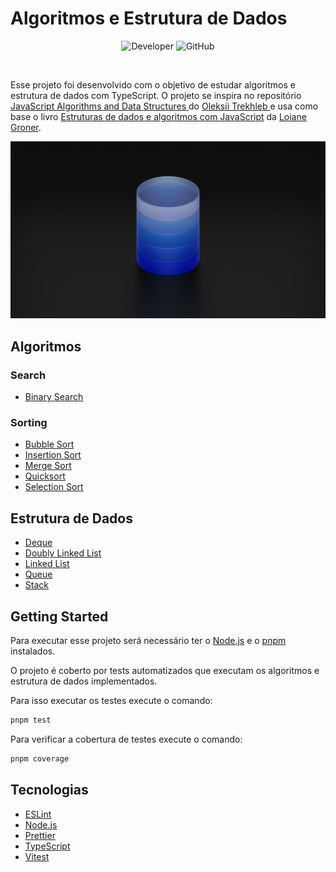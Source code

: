 # Algoritmos e Estrutura de Dados

<p align="center">
  <img alt="Developer" src="https://img.shields.io/badge/developer-jfilipedias-blue">
  <img alt="GitHub" src="https://img.shields.io/github/license/jfilipedias/algorithms">
</p>
<br>

Esse projeto foi desenvolvido com o objetivo de estudar algoritmos e estrutura de dados com TypeScript. O projeto se inspira no repositório [JavaScript Algorithms and Data Structures
](https://github.com/trekhleb/javascript-algorithms) do [Oleksii Trekhleb
](https://twitter.com/Trekhleb) e usa como base o livro [Estruturas de dados e algoritmos com JavaScript](https://novatec.com.br/livros/estruturas-de-dados-algoritmos-em-javascript-2ed/) da [Loiane Groner](https://twitter.com/loiane).

<div align="center">
  <img alt="Stack" title="stack" src="./docs/cover.png" />
</div>

## Algoritmos

### Search

- [Binary Search](./src/algorithms/search/binary-search/index.ts)

### Sorting

- [Bubble Sort](./src/algorithms/sorting/bubble-sort/index.ts)
- [Insertion Sort](./src/algorithms/sorting/insertion-sort/index.ts)
- [Merge Sort](./src/algorithms/sorting/merge-sort/index.ts)
- [Quicksort](./src/algorithms/sorting/quicksort/index.ts)
- [Selection Sort](./src/algorithms/sorting/selection-sort/index.ts)

## Estrutura de Dados

- [Deque](./src/data-structures/deque/README.md)
- [Doubly Linked List](./src/data-structures/doubly-linked-list/README.md)
- [Linked List](./src/data-structures/linked-list/README.md)
- [Queue](./src/data-structures/queue/README.md)
- [Stack](./src/data-structures/stack/README.md)

## Getting Started

Para executar esse projeto será necessário ter o [Node.js](https://nodejs.org/) e o [pnpm](https://pnpm.io/) instalados.

O projeto é coberto por tests automatizados que executam os algoritmos e estrutura de dados implementados.

Para isso executar os testes execute o comando:

```bash
pnpm test
```

Para verificar a cobertura de testes execute o comando:

```bash
pnpm coverage
```

## Tecnologias

- [ESLint](https://eslint.org/)
- [Node.js](https://nodejs.org/)
- [Prettier](https://eslint.org/)
- [TypeScript](https://typescriptlang.org/)
- [Vitest](https://vitest.dev/)
